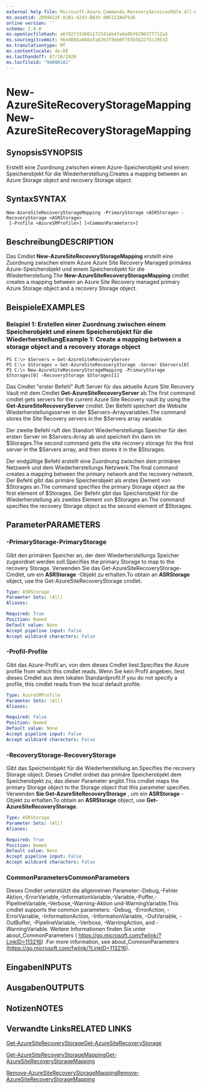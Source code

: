 ```yaml
---
external help file: Microsoft.Azure.Commands.RecoveryServicesRdfe.dll-Help.xml
ms.assetid: 2D09422F-82B1-4243-B835-8BF223A6F936
online version: ''
schema: 2.0.0
ms.openlocfilehash: a6f02f333601172341de4fe8a0bf629037f712a5
ms.sourcegitcommit: 56ed085a868afa8263f8eb0f755b5822f5c29532
ms.translationtype: MT
ms.contentlocale: de-DE
ms.lasthandoff: 07/18/2020
ms.locfileid: "94006181"
---
```

# <span data-ttu-id="c5aae-101">New-AzureSiteRecoveryStorageMapping</span><span class="sxs-lookup"><span data-stu-id="c5aae-101">New-AzureSiteRecoveryStorageMapping</span></span>

## <span data-ttu-id="c5aae-102">Synopsis</span><span class="sxs-lookup"><span data-stu-id="c5aae-102">SYNOPSIS</span></span>
<span data-ttu-id="c5aae-103">Erstellt eine Zuordnung zwischen einem Azure-Speicherobjekt und einem Speicherobjekt für die Wiederherstellung.</span><span class="sxs-lookup"><span data-stu-id="c5aae-103">Creates a mapping between an Azure Storage object and recovery Storage object.</span></span>

## <span data-ttu-id="c5aae-104">Syntax</span><span class="sxs-lookup"><span data-stu-id="c5aae-104">SYNTAX</span></span>

```
New-AzureSiteRecoveryStorageMapping -PrimaryStorage <ASRStorage> -RecoveryStorage <ASRStorage>
 [-Profile <AzureSMProfile>] [<CommonParameters>]
```

## <span data-ttu-id="c5aae-105">Beschreibung</span><span class="sxs-lookup"><span data-stu-id="c5aae-105">DESCRIPTION</span></span>
<span data-ttu-id="c5aae-106">Das Cmdlet **New-AzureSiteRecoveryStorageMapping** erstellt eine Zuordnung zwischen einem Azure Azure Site Recovery Managed primäres Azure-Speicherobjekt und einem Speicherobjekt für die Wiederherstellung.</span><span class="sxs-lookup"><span data-stu-id="c5aae-106">The **New-AzureSiteRecoveryStorageMapping** cmdlet creates a mapping between an Azure Site Recovery managed primary Azure Storage object and a recovery Storage object.</span></span>

## <span data-ttu-id="c5aae-107">Beispiele</span><span class="sxs-lookup"><span data-stu-id="c5aae-107">EXAMPLES</span></span>

### <span data-ttu-id="c5aae-108">Beispiel 1: Erstellen einer Zuordnung zwischen einem Speicherobjekt und einem Speicherobjekt für die Wiederherstellung</span><span class="sxs-lookup"><span data-stu-id="c5aae-108">Example 1: Create a mapping between a storage object and a recovery storage object</span></span>
```
PS C:\> $Servers = Get-AzureSiteRecoveryServer
PS C:\> $Storages = Get-AzureSiteRecoveryStorage -Server $Servers[0]
PS C:\> New-AzureSiteRecoveryStorageMapping -PrimaryStorage $Storages[0] -RecoveryStorage $Storages[1]
```

<span data-ttu-id="c5aae-109">Das Cmdlet "erster Befehl" Ruft Server für das aktuelle Azure Site Recovery Vault mit dem Cmdlet **Get-AzureSiteRecoveryServer** ab.</span><span class="sxs-lookup"><span data-stu-id="c5aae-109">The first command cmdlet gets servers for the current Azure Site Recovery vault by using the **Get-AzureSiteRecoveryServer** cmdlet.</span></span>
<span data-ttu-id="c5aae-110">Der Befehl speichert die Website Wiederherstellungsserver in der $Servers-Arrayvariablen.</span><span class="sxs-lookup"><span data-stu-id="c5aae-110">The command stores the Site Recovery servers in the $Servers array variable.</span></span>

<span data-ttu-id="c5aae-111">Der zweite Befehl ruft den Standort Wiederherstellungs Speicher für den ersten Server im $Servers-Array ab und speichert ihn dann im $Storages.</span><span class="sxs-lookup"><span data-stu-id="c5aae-111">The second command gets the site recovery storage for the first server in the $Servers array, and then stores it in the $Storages.</span></span>

<span data-ttu-id="c5aae-112">Der endgültige Befehl erstellt eine Zuordnung zwischen dem primären Netzwerk und dem Wiederherstellungs Netzwerk.</span><span class="sxs-lookup"><span data-stu-id="c5aae-112">The final command creates a mapping between the primary network and the recovery network.</span></span>
<span data-ttu-id="c5aae-113">Der Befehl gibt das primäre Speicherobjekt als erstes Element von $Storages an.</span><span class="sxs-lookup"><span data-stu-id="c5aae-113">The command specifies the primary Storage object as the first element of $Storages.</span></span>
<span data-ttu-id="c5aae-114">Der Befehl gibt das Speicherobjekt für die Wiederherstellung als zweites Element von $Storages an.</span><span class="sxs-lookup"><span data-stu-id="c5aae-114">The command specifies the recovery Storage object as the second element of $Storages.</span></span>

## <span data-ttu-id="c5aae-115">Parameter</span><span class="sxs-lookup"><span data-stu-id="c5aae-115">PARAMETERS</span></span>

### <span data-ttu-id="c5aae-116">-PrimaryStorage</span><span class="sxs-lookup"><span data-stu-id="c5aae-116">-PrimaryStorage</span></span>
<span data-ttu-id="c5aae-117">Gibt den primären Speicher an, der dem Wiederherstellungs Speicher zugeordnet werden soll.</span><span class="sxs-lookup"><span data-stu-id="c5aae-117">Specifies the primary Storage to map to the recovery Storage.</span></span>
<span data-ttu-id="c5aae-118">Verwenden Sie das Get-AzureSiteRecoveryStorage-Cmdlet, um ein **ASRStorage** -Objekt zu erhalten.</span><span class="sxs-lookup"><span data-stu-id="c5aae-118">To obtain an **ASRStorage** object, use the Get-AzureSiteRecoveryStorage cmdlet.</span></span>

```yaml
Type: ASRStorage
Parameter Sets: (All)
Aliases: 

Required: True
Position: Named
Default value: None
Accept pipeline input: False
Accept wildcard characters: False
```

### <span data-ttu-id="c5aae-119">-Profil</span><span class="sxs-lookup"><span data-stu-id="c5aae-119">-Profile</span></span>
<span data-ttu-id="c5aae-120">Gibt das Azure-Profil an, von dem dieses Cmdlet liest.</span><span class="sxs-lookup"><span data-stu-id="c5aae-120">Specifies the Azure profile from which this cmdlet reads.</span></span>
<span data-ttu-id="c5aae-121">Wenn Sie kein Profil angeben, liest dieses Cmdlet aus dem lokalen Standardprofil.</span><span class="sxs-lookup"><span data-stu-id="c5aae-121">If you do not specify a profile, this cmdlet reads from the local default profile.</span></span>

```yaml
Type: AzureSMProfile
Parameter Sets: (All)
Aliases: 

Required: False
Position: Named
Default value: None
Accept pipeline input: False
Accept wildcard characters: False
```

### <span data-ttu-id="c5aae-122">-RecoveryStorage</span><span class="sxs-lookup"><span data-stu-id="c5aae-122">-RecoveryStorage</span></span>
<span data-ttu-id="c5aae-123">Gibt das Speicherobjekt für die Wiederherstellung an.</span><span class="sxs-lookup"><span data-stu-id="c5aae-123">Specifies the recovery Storage object.</span></span>
<span data-ttu-id="c5aae-124">Dieses Cmdlet ordnet das primäre Speicherobjekt dem Speicherobjekt zu, das dieser Parameter angibt.</span><span class="sxs-lookup"><span data-stu-id="c5aae-124">This cmdlet maps the primary Storage object to the Storage object that this parameter specifies.</span></span>
<span data-ttu-id="c5aae-125">Verwenden **Sie Get-AzureSiteRecoveryStorage** , um ein **ASRStorage** -Objekt zu erhalten.</span><span class="sxs-lookup"><span data-stu-id="c5aae-125">To obtain an **ASRStorage** object, use **Get-AzureSiteRecoveryStorage**.</span></span>

```yaml
Type: ASRStorage
Parameter Sets: (All)
Aliases: 

Required: True
Position: Named
Default value: None
Accept pipeline input: False
Accept wildcard characters: False
```

### <span data-ttu-id="c5aae-126">CommonParameters</span><span class="sxs-lookup"><span data-stu-id="c5aae-126">CommonParameters</span></span>
<span data-ttu-id="c5aae-127">Dieses Cmdlet unterstützt die allgemeinen Parameter:-Debug,-Fehler Aktion,-ErrorVariable,-InformationVariable,-Variable,-Puffer,-PipelineVariable,-Verbose,-Warning-Aktion und-WarningVariable.</span><span class="sxs-lookup"><span data-stu-id="c5aae-127">This cmdlet supports the common parameters: -Debug, -ErrorAction, -ErrorVariable, -InformationAction, -InformationVariable, -OutVariable, -OutBuffer, -PipelineVariable, -Verbose, -WarningAction, and -WarningVariable.</span></span> <span data-ttu-id="c5aae-128">Weitere Informationen finden Sie unter about_CommonParameters ( https://go.microsoft.com/fwlink/?LinkID=113216) .</span><span class="sxs-lookup"><span data-stu-id="c5aae-128">For more information, see about_CommonParameters (https://go.microsoft.com/fwlink/?LinkID=113216).</span></span>

## <span data-ttu-id="c5aae-129">Eingaben</span><span class="sxs-lookup"><span data-stu-id="c5aae-129">INPUTS</span></span>

## <span data-ttu-id="c5aae-130">Ausgaben</span><span class="sxs-lookup"><span data-stu-id="c5aae-130">OUTPUTS</span></span>

## <span data-ttu-id="c5aae-131">Notizen</span><span class="sxs-lookup"><span data-stu-id="c5aae-131">NOTES</span></span>

## <span data-ttu-id="c5aae-132">Verwandte Links</span><span class="sxs-lookup"><span data-stu-id="c5aae-132">RELATED LINKS</span></span>

[<span data-ttu-id="c5aae-133">Get-AzureSiteRecoveryStorage</span><span class="sxs-lookup"><span data-stu-id="c5aae-133">Get-AzureSiteRecoveryStorage</span></span>](./Get-AzureSiteRecoveryStorage.md)

[<span data-ttu-id="c5aae-134">Get-AzureSiteRecoveryStorageMapping</span><span class="sxs-lookup"><span data-stu-id="c5aae-134">Get-AzureSiteRecoveryStorageMapping</span></span>](./Get-AzureSiteRecoveryStorageMapping.md)

[<span data-ttu-id="c5aae-135">Remove-AzureSiteRecoveryStorageMapping</span><span class="sxs-lookup"><span data-stu-id="c5aae-135">Remove-AzureSiteRecoveryStorageMapping</span></span>](./Remove-AzureSiteRecoveryStorageMapping.md)


